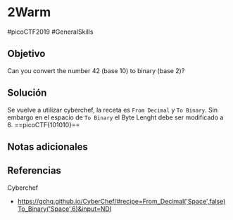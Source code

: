 # 2Warm
#picoCTF2019 #GeneralSkills 
## Objetivo
Can you convert the number 42 (base 10) to binary (base 2)?

## Solución
Se vuelve a utilizar cyberchef, la receta es `From Decimal` y `To Binary`. Sin embargo en el espacio de `To Binary` el Byte Lenght debe ser modificado a 6.
==picoCTF{101010}==
## Notas adicionales

## Referencias
Cyberchef 
- https://gchq.github.io/CyberChef/#recipe=From_Decimal('Space',false)To_Binary('Space',6)&input=NDI